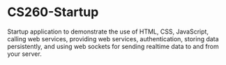 # CS260-Startup
Startup application to demonstrate the use of HTML, CSS, JavaScript, calling web services, providing web services, authentication, storing data persistently, and using web sockets for sending realtime data to and from your server.
